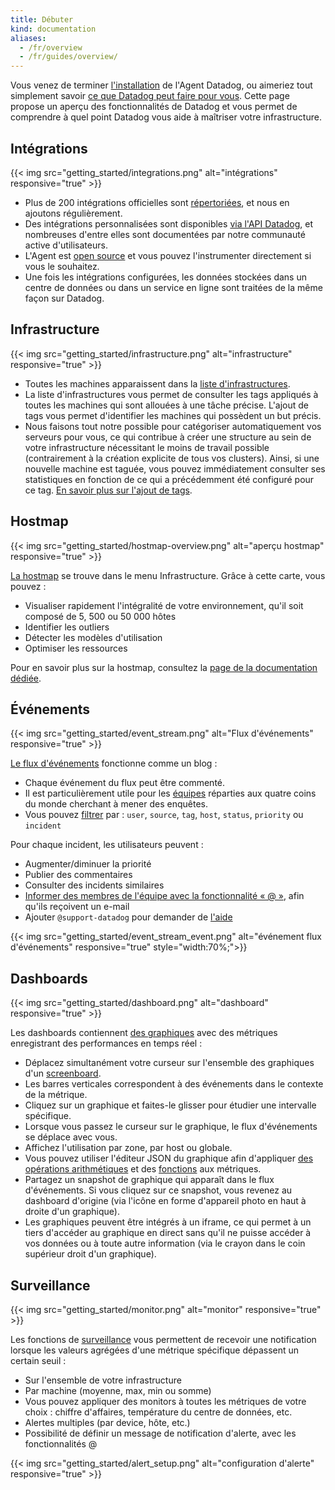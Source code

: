 ```yaml
---
title: Débuter
kind: documentation
aliases:
  - /fr/overview
  - /fr/guides/overview/
---
```

Vous venez de terminer [l'installation][1] de l'Agent Datadog, ou aimeriez tout simplement savoir [ce que Datadog peut faire pour vous][2]. Cette page propose un aperçu des fonctionnalités de Datadog et vous permet de comprendre à quel point Datadog vous aide à maîtriser votre infrastructure.

## Intégrations

{{< img src="getting_started/integrations.png" alt="intégrations" responsive="true" >}}

* Plus de 200 intégrations officielles sont [répertoriées][3], et nous en ajoutons régulièrement.
* Des intégrations personnalisées sont disponibles [via l'API Datadog][4], et nombreuses d'entre elles sont documentées par notre communauté active d'utilisateurs.
* L'Agent est [open source][5] et vous pouvez l'instrumenter directement si vous le souhaitez.
* Une fois les intégrations configurées, les données stockées dans un centre de données ou
dans un service en ligne sont traitées de la même façon sur Datadog.

## Infrastructure

{{< img src="getting_started/infrastructure.png" alt="infrastructure" responsive="true" >}}

* Toutes les machines apparaissent dans la [liste d'infrastructures][6].
* La liste d'infrastructures vous permet de consulter les tags appliqués à toutes les machines qui sont allouées à
une tâche précise. L'ajout de tags vous permet d'identifier les machines qui possèdent
un but précis.
* Nous faisons tout notre possible pour catégoriser automatiquement vos serveurs
pour vous, ce qui contribue à créer une structure au sein de votre infrastructure nécessitant le moins
de travail possible (contrairement à la création explicite de tous vos clusters).
Ainsi, si une nouvelle machine est taguée, vous pouvez immédiatement consulter ses statistiques
en fonction de ce qui a précédemment été configuré pour ce tag. [En savoir plus sur l'ajout de tags][7].

## Hostmap

{{< img src="getting_started/hostmap-overview.png" alt="aperçu hostmap" responsive="true" >}}

[La hostmap](/graphing/infrastructure/hostmap) se trouve dans le menu Infrastructure. Grâce à cette carte, vous pouvez :

* Visualiser rapidement l'intégralité de votre environnement, qu'il soit composé de 5, 500 ou 50 000 hôtes
* Identifier les outliers
* Détecter les modèles d'utilisation
* Optimiser les ressources

Pour en savoir plus sur la hostmap, consultez la [page de la documentation dédiée][10].

## Événements

{{< img src="getting_started/event_stream.png" alt="Flux d'événements" responsive="true" >}}

[Le flux d'événements][9] fonctionne comme un blog :

* Chaque événement du flux peut être commenté.
* Il est particulièrement utile pour les [équipes][10] réparties aux quatre coins du monde cherchant à mener des enquêtes.
* Vous pouvez [filtrer][11] par : `user`, `source`, `tag`, `host`, `status`, `priority` ou `incident`

Pour chaque incident, les utilisateurs peuvent :

* Augmenter/diminuer la priorité
* Publier des commentaires
* Consulter des incidents similaires
* [Informer des membres de l'équipe avec la fonctionnalité « @ »][12], afin qu'ils reçoivent un e-mail
* Ajouter `@support-datadog` pour demander de [l'aide][13]

{{< img src="getting_started/event_stream_event.png" alt="événement flux d'événements" responsive="true" style="width:70%;">}}

## Dashboards

{{< img src="getting_started/dashboard.png" alt="dashboard" responsive="true" >}}

Les dashboards contiennent [des graphiques][14] avec des métriques enregistrant des performances en temps réel :

* Déplacez simultanément votre curseur sur l'ensemble des graphiques d'un [screenboard][15].
* Les barres verticales correspondent à des événements dans le contexte de la métrique.
* Cliquez sur un graphique et faites-le glisser pour étudier une intervalle spécifique.
* Lorsque vous passez le curseur sur le graphique, le flux d'événements se déplace avec vous.
* Affichez l'utilisation par zone, par host ou globale.
* Vous pouvez utiliser l'éditeur JSON du graphique afin d'appliquer [des opérations arithmétiques][16] et
des [fonctions][17] aux métriques.
* Partagez un snapshot de graphique qui apparaît dans le flux d'événements. Si vous cliquez sur
ce snapshot, vous revenez au dashboard d'origine (via l'icône en forme d'appareil photo en haut à droite d'un graphique).
* Les graphiques peuvent être intégrés à un iframe, ce qui permet à un tiers d'accéder au graphique en direct
sans qu'il ne puisse accéder à vos données ou à toute autre information (via le crayon dans le coin supérieur droit d'un graphique).

## Surveillance

{{< img src="getting_started/monitor.png" alt="monitor" responsive="true" >}}

Les fonctions de [surveillance][14] vous permettent de recevoir une notification lorsque les valeurs agrégées d'une métrique
spécifique dépassent un certain seuil :

* Sur l'ensemble de votre infrastructure
* Par machine (moyenne, max, min ou somme)
* Vous pouvez appliquer des monitors à toutes les métriques de votre choix : chiffre d'affaires, température du centre de données, etc.
* Alertes multiples (par device, hôte, etc.)
* Possibilité de définir un message de notification d'alerte, avec les fonctionnalités @

{{< img src="getting_started/alert_setup.png" alt="configuration d'alerte" responsive="true" >}}

[1]: /fr/agent
[2]: http://www.datadoghq.com/product
[3]: http://www.datadoghq.com/integrations
[4]: /fr/api
[5]: https://github.com/DataDog/dd-agent
[6]: /fr/graphing/infrastructure
[7]: /fr/tagging
[8]: /fr/graphing/infrastructure/hostmap
[9]: /fr/graphing/event_stream
[10]: /fr/account_management/team
[11]: https://www.datadoghq.com/blog/filter-datadog-events-stream-pinpoint-events-infrastructure
[12]: /fr/graphing/event_stream/#@-notifications
[13]: /fr/help
[14]: /fr/graphing
[15]: /fr/graphing/dashboards/screenboard
[16]: /fr/graphing/functions
[17]: https://www.datadoghq.com/blog/rank-filter-performance-monitoring-metrics-top-function
[18]: /fr/monitors
